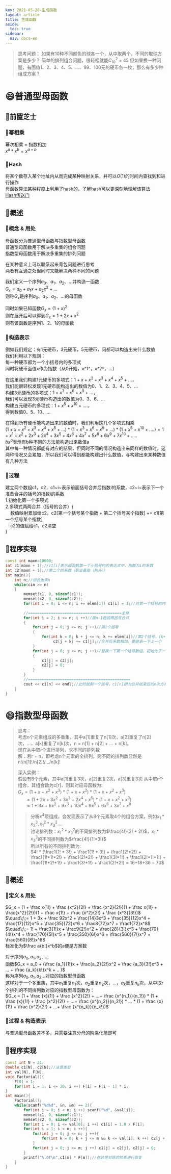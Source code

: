 ```yaml
---
key: 2021-05-28-生成函数
layout: article
title: 生成函数
aside:
  toc: true
sidebar:
  nav: docs-en
---
```


>思考问题：
>如果有10种不同颜色的球各一个，从中取两个，不同的取球方案是多少？
>简单的排列组合问题，很轻松就能$C_{10}^2$ = 45
>但如果换一种问题，有面值1、2、3、4、5、...、99、100元的硬币各一枚，那么有多少种组成方案？

# 😄普通型母函数

## 📕前置芝士

### 🎈幂相乘

幂次相乘 = 指数相加  
$x^{a} * x^{b} = x^{a + b}$  

### 🎈Hash

将某个数存入某个地址内从而完成某种映射关系，并可以$O(1)$的时间内查找到和进行操作  
母函数算法某种程度上利用了hash的，了解hash可以更深刻地理解该算法  
[Hash传送门](https://blog.csdn.net/SnopzYz/article/details/116141690)  

## 📕概述

### 🎈概念 & 用处

母函数分为普通型母函数与指数型母函数  
普通型母函数用于解决多重集的组合问题  
指数型母函数用于解决多重集的排列问题  
  
在某种意义上可以联系起来背包问题进行思考  
两者有互通之处但同时又能解决两种不同的问题  
  
我们定义一个序列$a_0、a_1、a_2、...$并构造一函数  
$G_x = a_0 + a_1x + a_2x^2 + ...$  
则称$G_x$是序列$a_0、a_1、a_2、...$的母函数  
  
同时如果已知函数$G_x = (1 + x)^2$  
则在展开后可以得到$G_x = 1 + 2x + x^2$  
则有该函数是序列$1、2、1$的母函数  
  
### 🎈构造表示 

例如我们规定：有1元硬币，3元硬币，5元硬币，问都可以构造出来什么数值  
我们利用以下规则：  
每一种硬币都为一个小括号内的多项式  
同时将硬币面值x作为指数（从0开始，x^1^，x^2^，...）  
  
在这里我们构建1元硬币的多项式：$1 + x + x^2 + x^3 + x^4 + x^5 + ...$，  
我们能很轻松发现1元硬币能构造出的数值为0、1、2、3、4、5、...  
构建3元硬币的多项式：$1 + x^3 + x^6 + x^9 + ...$，  
我们可以发现3元硬币构造出的数值为0、3、6、...  
构建五元硬币的多项式：$1 + x^5 + x^{10} + ....$，  
得到数值0、5、10、...  
  
在得到所有硬币能构造出来的数值时，我们利用这几个多项式相乘  
$(1 + x + x^2 + x^3 + x^4 + x^5 + ...) * (1 + x^3 + x^6 + x^9 + ...) * (1 + x^5 + x^{10} + ....) = 1 + x^1 + x^2 + 2x^3 + 2x^4 + 3x^5 + 4x^6 + 4x^7 + 5x^8 + 6x^9 + 7x^{10} + .....$  
$bx^a$表示有b种不同的方法能构造出来数值a  
其中每一种情况都能有对应的结果，但同时不同的情况构造出来同样的数值时，这两种情况又会累加，所以我们可以得到都能构建出什么数值，与构建出来某种数值有几种方法  
  
### 🎈过程

建立两个数组c1，c2，c1~i~表示前面括号合并后指数i的系数，c2~i~表示下一个准备合并的括号的指数i的系数  
1.初始化第一个多项式  
2.多项式两两合并（括号的合并）{  
&nbsp;&nbsp;&nbsp;&nbsp;数值映射累加给c2，c2[第一个括号某个指数 + 第二个括号某个指数] += c1[第一个括号某个指数]  
&nbsp;&nbsp;&nbsp;&nbsp;c2的值赋给c1，c2清空  
}  
  
## 📕程序实现

```cpp
const int maxn=10000;
int c1[maxn + 1];//c1[i]表示母函数第一个小括号内的表达式中，指数为i的系数
int c2[maxn + 1];//第二个的系数（职业备胎（狗头））
int main(){
    int n;//组合出来n
    while(cin >> n)
    {
        memset(c1, 0, sizeof(c1));
        memset(c2, 0, sizeof(c2));
        for(int i = 0; i <= n; i += elem[1]) c1[i] = 1;//对第一个括号的内容进行赋1
        
        //=========================================主体
        for(int i = 2; i <= n; i ++)//做n-1趟前两括号合并
        {
            for(int j = 0; j <= n; j ++)//第1个括号
            {
                for(int k = 0; k + j <= n; k += elem[i])//第2个括号，(k+=i)是因为下一个括号指数会+=i
                     c2[j + k] += c1[j];//合并后系数相加，要继承一下上一个
            }
            for(int j = 0; j <= n; j ++)//替换一下第一个括号数组，初始化下一个括号数组
            {
                c1[j] = c2[j];
                c2[j] = 0;
            }
        }
        //=============================================
        cout << c1[n] << endl;//此时就剩一个括号，c1[n]即为合并结束后的n次方系数
    }
}
```

# 😄指数型母函数

>思考：  
>考虑n个元素组成的多重集，其中a[1]重复了n[1]次，a[2]重复了n[2]次，...，a[k]重复了n[k]次，n = n[1] + n[2] + ... + n[k]。  
>现在从中取r个进行排列，求不同的排列数  
>解：若r = n，即考虑n个元素的全排列，则不同的排列数显然是 n!/n[1]!/n[2]!/.../n[k]!  
>  
>深入实例：  
>假设有8个元素，其中a[1]重复3次，a[2]重复2次，a[3]重复3次
>从中取r个组合，其组合数为c[r]，则其对应母函数为:    
>$G_x = (1 + x + x^2 + x^3) * (1 + x + x^2) * (1 + x + x^2 + x^3)$   
>$\quad\;\;= (1 + 2x + 3x^2 + 3x^3 + 2x^4 + x^5)*(1 + x + x^2 + x^3)$  
>$\quad\;\;= 1 + 3x + 6x^2 + 9x^3 + 10x^4 + 9x^5 + 6x^6 + 3x^7 + x^8$  
>  
>>分析$x^4$项组成，会发现表示了从8个元素取4个的组合方案，例如$x_1 * x_3^3,x_1^2 * x_3^2....$  
>>讨论排列数：$x_1^2 * x_3^2$的不同排列数为$\frac{4!}{2! * 2!}$，$x_{1} * x_{3}^3$的不同排列数为$\frac{4!}{1!*3!}$  
>>所以所有的不同排列数为:  
>>$4! * (\frac1{1! * 3!} + \frac1{1! * 3!} + \frac1{2!*2!} + \frac1{1!*1!*2!} + \frac1{2!*2!} + \frac1{3!*1!} + \frac1{2!*1!*1!} + \frac1{1!*2!*1!} + \frac1{3!*1!} + \frac1{2!*2!} = 16+18+36 = 70$  
  
## 📕概述 

### 🎈定义 & 用处

$G_x = (1 + \frac x{1!} + \frac {x^2}{2!} + \frac {x^2}{2!})(1 + \frac x{1!} + \frac{x^2}{2!})(1 + \frac x{1!} + \frac {x^2}{2!} + \frac {x^3}{3!})$  
$\quad\;\;= 1 + 3x + \frac 92x^2 + \frac{14}3x^3 + \frac{35}{12}x^4 + \frac{17}{12}x^5 + \frac{35}{72}x^6 + \frac8{72}x^7 + \frac1{72}x^8$  
$\quad\;\;= 1! + \frac3{1!}x + \frac9{2!}x^2 + \frac{28}{3!}x^3 + \frac{70}{4!}x^4 + \frac{170}{5!}x^5 + \frac{350}{6!}x^6 + \frac{560}{7!}x^7 + \frac{560}{8!}x^8$  
标准化为$\frac a{b!}x^b$的a便是方案数  
  
对于序列$a_0,a_1,a_2,...,$  
函数$G_x = a_0 + (\frac {a_1}{1!}x + \frac{a_2}{2!}x^2 + \frac {a_3}{3!}x^3 + ... + \frac {a_k}{k!}x^k + .. )$  
称为序列$a_0,a_1,a_2$...对应的指数型母函数  
这样对于一个多重集，其中$a_1$重复$n_1$次，$a_2$重复$n_2$次，...，$a_k$重复$n_k$次，从中取r个排列的不同排列数对应的指数型母函数为：  
$G_x = (1 + \frac {x}{1!} + \frac {x^2}{2!} + ...+ \frac {x^{n_1}}{n_1!}) * (1 + \frac {x}{1!} + \frac {x^2}{2!} + ...+ \frac {x^{n_2}}{n_2!}) * ... * (1 + \frac {x}{1!} + \frac {x^2}{2!} + ...+ \frac {x^{n_k}}{n_k!})$  
  
### 🎈过程 & 构造表示 

与普通型母函数差不多，只需要注意分母的阶乘化简即可  
  
## 📕程序实现 

```cpp
const int N = 21;
double c1[N], c2[N];//注意类型
int val[N], F[N];
void Factorial(){
    F[0] = 1;
    for(int i = 1; i <= 20; i ++) F[i] = F[i - 1] * i;
}
int main(){
    Factorial();
    while(scanf("%d%d", &n, &m) == 2){
        for(int i = 0; i < n; i ++) scanf("%d", &val[i]);
        memset(c1, 0, sizeof(c1));
        memset(c2, 0, sizeof(c2));
        for(int i = 0; i <= val[0]; i ++) c1[i] = 1.0 / F[i];
        for(int i = 1; i < n; i ++){
            for(int j = 0; j <= n; j ++){
                for(int k = 0; k + j <= m && k <= val[i]; k ++) c2[j + k] += c1[j] / F[k];//多了一个对阶乘的除法
            }
            for(int j = 0; j <= m; j ++) c1[j] = c2[j], c2[j] = 0;
        }
        printf("%.0f\n",c1[m] * F[m]);//在这里对除的阶乘进行恢复
    }
}
```


